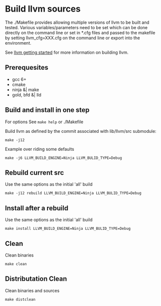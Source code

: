 # Build llvm sources

The ./Makefile provides allowing multiple versions of llvm to be built and
tested. Various variables/parameters need to be set which can be done directly
on the command line or set in \*.cfg files and passed to the makefile by
setting llvm_cfg=XXX.cfg on the command line or export into the environment.

See [llvm getting started](http://llvm.org/docs/GettingStarted.html) for more
information on building llvm.

## Prerequesites
  * gcc 6+
  * cmake
  * ninja &| make
  * gold, bfd &| lld

## Build and install in one step
For options See `make help` or ./Makefile

Build llvm as defined by the commit associated with lib/llvm/src submodule:
```
make -j12
```
Example over riding some defaults
```
make -j6 LLVM_BUILD_ENGINE=Ninja LLVM_BULID_TYPE=Debug
```

## Rebuild current src
Use the same options as the initial 'all' build
```
make -j12 rebuild LLVM_BUILD_ENGINE=Ninja LLVM_BULID_TYPE=Debug
```
## Install after a rebuild
Use the same options as the initial 'all' build
```
make install LLVM_BUILD_ENGINE=Ninja LLVM_BULID_TYPE=Debug
```
## Clean
Clean binaries
```
make clean
```
## Distributation Clean
Clean binaries and sources
```
make distclean
```
